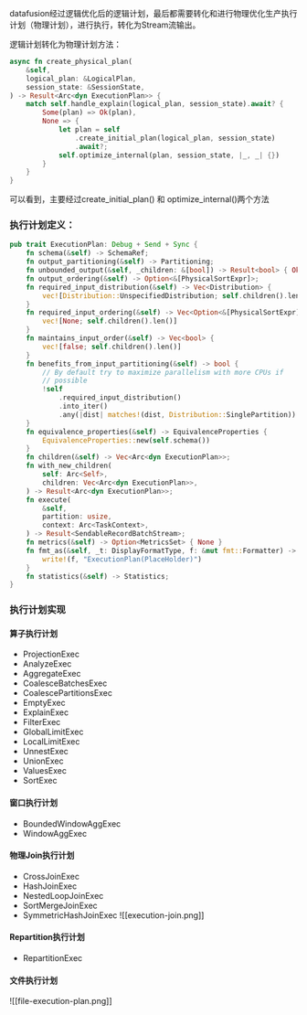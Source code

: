 datafusion经过逻辑优化后的逻辑计划，最后都需要转化和进行物理优化生产执行计划（物理计划），进行执行，转化为Stream流输出。

逻辑计划转化为物理计划方法：
``` rust
async fn create_physical_plan(
	&self,
	logical_plan: &LogicalPlan,
	session_state: &SessionState,
) -> Result<Arc<dyn ExecutionPlan>> {
	match self.handle_explain(logical_plan, session_state).await? {
		Some(plan) => Ok(plan),
		None => {
			let plan = self
				.create_initial_plan(logical_plan, session_state)
				.await?;
			self.optimize_internal(plan, session_state, |_, _| {})
		}
	}
}
```
可以看到，主要经过create_initial_plan() 和 optimize_internal()两个方法

### 执行计划定义：
``` rust
pub trait ExecutionPlan: Debug + Send + Sync {
    fn schema(&self) -> SchemaRef;
    fn output_partitioning(&self) -> Partitioning;
    fn unbounded_output(&self, _children: &[bool]) -> Result<bool> { Ok(false) }
    fn output_ordering(&self) -> Option<&[PhysicalSortExpr]>;
    fn required_input_distribution(&self) -> Vec<Distribution> {
        vec![Distribution::UnspecifiedDistribution; self.children().len()]
    }
    fn required_input_ordering(&self) -> Vec<Option<&[PhysicalSortExpr]>> {
        vec![None; self.children().len()]
    }
    fn maintains_input_order(&self) -> Vec<bool> {
        vec![false; self.children().len()]
    }
    fn benefits_from_input_partitioning(&self) -> bool {
        // By default try to maximize parallelism with more CPUs if
        // possible
        !self
            .required_input_distribution()
            .into_iter()
            .any(|dist| matches!(dist, Distribution::SinglePartition))
    }
    fn equivalence_properties(&self) -> EquivalenceProperties {
        EquivalenceProperties::new(self.schema())
    }
    fn children(&self) -> Vec<Arc<dyn ExecutionPlan>>;
    fn with_new_children(
        self: Arc<Self>,
        children: Vec<Arc<dyn ExecutionPlan>>,
    ) -> Result<Arc<dyn ExecutionPlan>>;
    fn execute(
        &self,
        partition: usize,
        context: Arc<TaskContext>,
    ) -> Result<SendableRecordBatchStream>;
    fn metrics(&self) -> Option<MetricsSet> { None }
    fn fmt_as(&self, _t: DisplayFormatType, f: &mut fmt::Formatter) -> fmt::Result {
        write!(f, "ExecutionPlan(PlaceHolder)")
    }
    fn statistics(&self) -> Statistics;
}
```


### 执行计划实现
#### 算子执行计划
- ProjectionExec
- AnalyzeExec
- AggregateExec
- CoalesceBatchesExec
- CoalescePartitionsExec
- EmptyExec
- ExplainExec
- FilterExec
- GlobalLimitExec
- LocalLimitExec
- UnnestExec
- UnionExec
- ValuesExec
- SortExec

#### 窗口执行计划
- BoundedWindowAggExec
- WindowAggExec

#### 物理Join执行计划
- CrossJoinExec
- HashJoinExec
- NestedLoopJoinExec
- SortMergeJoinExec
- SymmetricHashJoinExec
![[execution-join.png]]
#### Repartition执行计划
- RepartitionExec

#### 文件执行计划
![[file-execution-plan.png]]
